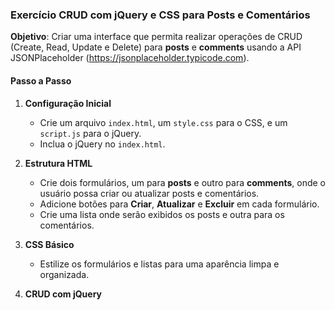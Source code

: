 ### Exercício CRUD com jQuery e CSS para Posts e Comentários

**Objetivo**: Criar uma interface que permita realizar operações de CRUD (Create, Read, Update e Delete) para **posts** e **comments** usando a API JSONPlaceholder (https://jsonplaceholder.typicode.com).

#### Passo a Passo

1. **Configuração Inicial**
   - Crie um arquivo `index.html`, um `style.css` para o CSS, e um `script.js` para o jQuery.
   - Inclua o jQuery no `index.html`.

2. **Estrutura HTML**
   - Crie dois formulários, um para **posts** e outro para **comments**, onde o usuário possa criar ou atualizar posts e comentários.
   - Adicione botões para **Criar**, **Atualizar** e **Excluir** em cada formulário.
   - Crie uma lista onde serão exibidos os posts e outra para os comentários.

3. **CSS Básico**
   - Estilize os formulários e listas para uma aparência limpa e organizada.
4. **CRUD com jQuery**